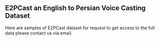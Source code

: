 <h2>E2PCast an English to Persian Voice Casting Dataset</h2>
<p4>Here are samples of E2PCast dataset for request to get access to the full data please contact us via email.</p4>
